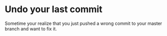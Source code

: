 # Undo your last commit

Sometime your realize that you just pushed a wrong commit to your master branch and want to fix it.